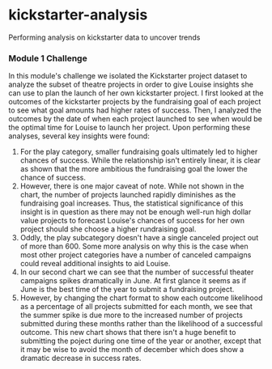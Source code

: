 # kickstarter-analysis

Performing analysis on kickstarter data to uncover trends

### Module 1 Challenge

In this module's challenge we isolated the Kickstarter project dataset to analyze the subset of theatre projects in order to give Louise insights she can use to plan the launch of her own kickstarter project. I first looked at the outcomes of the kickstarter projects by the fundraising goal of each project to see what goal amounts had higher rates of success. Then, I analyzed the outcomes by the date of when each project launched to see when would be the optimal time for Louise to launch her project. Upon performing these analyses, several key insights were found:

<ol>
<li>For the play category, smaller fundraising goals ultimately led to higher chances of success. While the relationship isn't entirely linear, it is clear as shown <insert chart> that the more ambitious the fundraising goal the lower the chance of success.</li>
  
<li>However, there is one major caveat of note. While not shown in the chart, the number of projects launched rapidly diminishes as the fundraising goal increases. Thus, the statistical significance of this insight is in question as there may not be enough well-run high dollar value projects to forecast Louise's chances of success for her own project should she choose a higher rundraising goal.</li>
  
<li>Oddly, the play subcategory doesn't have a single canceled project out of more than 600. Some more analysis on why this is the case when most other project categories have a number of canceled campaigns could reveal additional insights to aid Louise.</li>

<li>In our second chart <insert here> we can see that the number of successful theater campaigns spikes dramatically in June. At first glance it seems as if June is the best time of the year to submit a fundraising project.</li>
  
<li>However, by changing the chart format to show each outcome likelihood as a percentage of all projects submitted for each month, we see that the summer spike is due more to the increased number of projects submitted during these months rather than the likelihood of a successful outcome. This new chart shows that there isn't a huge benefit to submitting the poject during one time of the year or another, except that it may be wise to avoid the month of december which does show a dramatic decrease in success rates.</li>
</ol>
